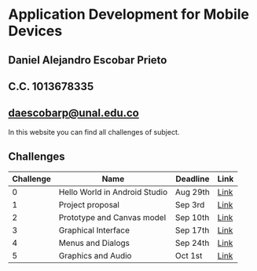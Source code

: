 # Application Development for Mobile Devices
## Daniel Alejandro Escobar Prieto
## C.C. 1013678335
## daescobarp@unal.edu.co

In this website you can find all challenges of subject.

## Challenges

|Challenge|Name|Deadline|Link|
|---------|----|--------|----|
|0|Hello World in Android Studio|Aug 29th|[Link](https://github.com/Daryhez/mobile-development/tree/master/challenge0/HelloWorld)|
|1|Project proposal|Sep 3rd|[Link](https://github.com/Daryhez/mobile-development/tree/master/challenge1)
|2|Prototype and Canvas model|Sep 10th|[Link](https://github.com/Daryhez/mobile-development/tree/master/challenge2)|
|3|Graphical Interface|Sep 17th|[Link](https://github.com/Daryhez/mobile-development/tree/master/challenge3)|
|4|Menus and Dialogs|Sep 24th|[Link](https://github.com/Daryhez/mobile-development/tree/master/challenge4)|
|5|Graphics and Audio|Oct 1st|[Link](https://github.com/Daryhez/mobile-development/tree/master/challenge5)|